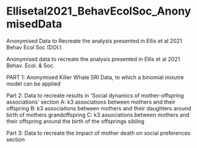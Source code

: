 # Ellisetal2021_BehavEcolSoc_AnonymisedData
Anonymised Data to Recreate the analysis presented in Ellis et al 2021 Behav Ecol Soc (DOI:)

Anonymised data to recreate the analysis presented in Ellis et al 2021 Behav. Ecol. & Soc.

PART 1: Anonymised Killer Whale SRI Data, to which a binomial mixutre model can be applied

Part 2: Data to recreate results in 'Social dynamics of mother-offspring associations' section
A: k3 associations between mothers and their offspring
B: k3 associations between mothers and their daughters around birth of mothers grandoffspring
C: k3 associations between mothers and their offspring around the birth of the offsprings sibling

Part 3: Data to recreate the Impact of mother death on social preferences section
